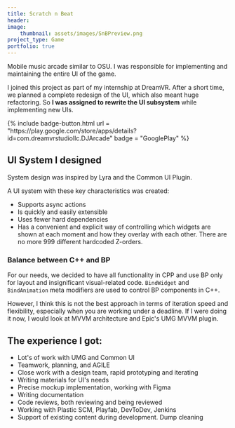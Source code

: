```yaml
---
title: Scratch n Beat
header:
image:
    thumbnail: assets/images/SnBPreview.png
project_type: Game
portfolio: true
---
```

Mobile music arcade similar to OSU. I was responsible for implementing and maintaining the entire UI of the game.

I joined this project as part of my internship at DreamVR. After a short time, we planned a complete redesign of the UI, which also meant huge refactoring. So **I was assigned to rewrite the UI subsystem** while implementing new UIs.

<div class = "badge-box">
    {% include badge-button.html url = "https://play.google.com/store/apps/details?id=com.dreamvrstudiollc.DJArcade" badge = "GooglePlay" %}
</div>

## UI System I designed
System design was inspired by Lyra and the Common UI Plugin.

A UI system with these key characteristics was created:  
- Supports async actions  
- Is quickly and easily extensible   
- Uses fewer hard dependencies   
- Has a convenient and explicit way of controlling which widgets are shown at each moment and how they overlay with each other. There are no more 999 different hardcoded Z-orders.

### Balance between C++ and BP  
For our needs, we decided to have all functionality in CPP and use BP only for layout and insignificant visual-related code. `BindWidget` and `BindAnimation` meta modifiers are used to control BP components in C++.

However, I think this is not the best approach in terms of iteration speed and flexibility, especially when you are working under a deadline. If I were doing it now, I would look at MVVM architecture and Epic's UMG MVVM plugin.

## The experience I got:  
- Lot's of work with UMG and Common UI   
- Teamwork, planning, and AGILE  
- Close work with a design team, rapid prototyping and iterating  
- Writing materials for UI's needs 
- Precise mockup implementation, working with Figma  
- Writing documentation  
- Code reviews, both reviewing and being reviewed  
- Working with Plastic SCM, Playfab, DevToDev, Jenkins 
- Support of existing content during development. Dump cleaning